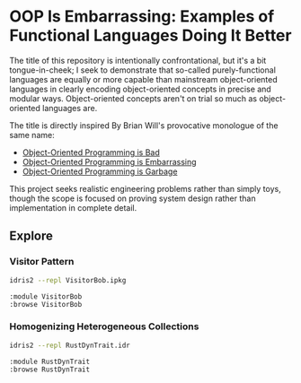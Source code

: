 # OOP Is Embarrassing: Examples of Functional Languages Doing It Better

The title of this repository is intentionally confrontational, but it's a bit tongue-in-cheek; I
seek to demonstrate that so-called purely-functional languages are equally or more capable than
mainstream object-oriented languages in clearly encoding object-oriented concepts in precise and
modular ways. Object-oriented concepts aren't on trial so much as object-oriented languages are.

The title is directly inspired By Brian Will's provocative monologue of the same name:
* [Object-Oriented Programming is Bad](https://www.youtube.com/watch?v=QM1iUe6IofM)
* [Object-Oriented Programming is Embarrassing](https://www.youtube.com/watch?v=IRTfhkiAqPw)
* [Object-Oriented Programming is Garbage](https://www.youtube.com/watch?v=V6VP-2aIcSc)

This project seeks realistic engineering problems rather than simply toys, though the scope is
focused on proving system design rather than implementation in complete detail.


## Explore

### Visitor Pattern
```bash
idris2 --repl VisitorBob.ipkg
```
```
:module VisitorBob
:browse VisitorBob
```

### Homogenizing Heterogeneous Collections
```bash
idris2 --repl RustDynTrait.idr
```
```
:module RustDynTrait
:browse RustDynTrait
```

